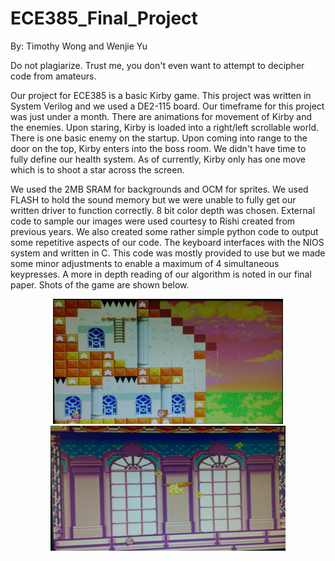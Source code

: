# ECE385_Final_Project

By: Timothy Wong and Wenjie Yu

Do not plagiarize. Trust me, you don't even want to attempt to decipher code from amateurs. 

Our project for ECE385 is a basic Kirby game. This project was written in System Verilog and we used a DE2-115 board. Our timeframe for this project was just under a month. There are animations for movement of Kirby and the enemies. Upon staring, Kirby is loaded into a right/left scrollable world. There is one basic enemy on the startup. Upon coming into range to the door on the top, Kirby enters into the boss room. We didn't have time to fully define our health system. As of currently, Kirby only has one move which is to shoot a star across the screen. 

We used the 2MB SRAM for backgrounds and OCM for sprites. We used FLASH to hold the sound memory but we were unable to fully get our written driver to function correctly. 8 bit color depth was chosen. External code to sample our images were used courtesy to Rishi created from previous years. We also created some rather simple python code to output some repetitive aspects of our code. The keyboard interfaces with the NIOS system and written in C. This code was mostly provided to use but we made some minor adjustments to enable a maximum of 4 simultaneous keypresses. A more in depth reading of our algorithm is noted in our final paper. Shots of the game are shown below. 

<p align="center">
  <img src="ReadmeImages/map1.PNG" height="200"><img src="ReadmeImages/map2.PNG" height="200">
</p>

